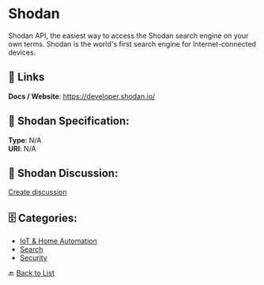 # Shodan


Shodan API, the easiest way to access the Shodan search engine on your own terms. Shodan is the world's first search engine for Internet-connected devices.

##  🔗 Links
**Docs / Website**: https://developer.shodan.io/

## 🧬 Shodan Specification:
**Type**: N/A  
**URI**: N/A

## 💬 Shodan Discussion:
[Create discussion](https://github.com/apis-list/apis-list/discussions/new)

## 🗄️ Categories:
- [IoT & Home Automation](https://github.com/apis-list/apis-list#iot--home-automation-)
- [Search](https://github.com/apis-list/apis-list#search-)
- [Security](https://github.com/apis-list/apis-list#security-)




🔙 [Back to List](https://github.com/apis-list/apis-list)
